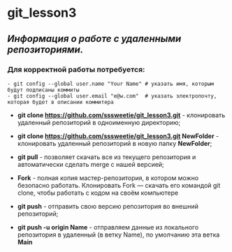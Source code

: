 # git_lesson3
##  _Информация о работе с удаленными репозиториями._
### Для корректной работы потребуется:
    - git config --global user.name "Your Name" # указать имя, которым будут подписаны коммиты
    - git config --global user.email "e@w.com"  # указать электропочту, которая будет в описании коммитера
- **git clone https://github.com/sssweetie/git_lesson3.git** - клонировать удаленный репозиторий в одноименную директорию;

- **git clone https://github.com/sssweetie/git_lesson3.git NewFolder** - клонировать удаленный репозиторий в новую папку **NewFolder**;

- **git pull** - позволяет скачать все из текущего репозитория и автоматически сделать merge с нашей версией; 

- **Fork** - полная копия мастер-репозитория, в котором  можно безопасно работать. Клонировать Fork — скачать его командой git clone, чтобы работать с кодом на своём компьютере

- **git push** - отправить свою версию репозитория во внешний репозиторий;

- **git push -u origin Name** - отправляем данные из локального репозитория в удаленный (в ветку Name), по умолчанию эта ветка **Main**